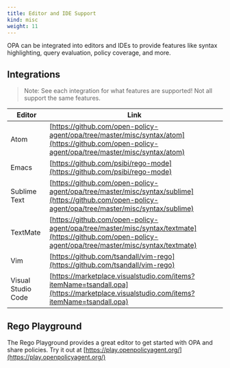 ```yaml
---
title: Editor and IDE Support
kind: misc
weight: 11
---
```


OPA can be integrated into editors and IDEs to provide features like syntax highlighting, query
evaluation, policy coverage, and more.

## Integrations

> Note: See each integration for what features are supported! Not all support the same features.

| Editor | Link |
| --- | --- |
| Atom | [https://github.com/open-policy-agent/opa/tree/master/misc/syntax/atom](https://github.com/open-policy-agent/opa/tree/master/misc/syntax/atom) |
| Emacs | [https://github.com/psibi/rego-mode](https://github.com/psibi/rego-mode) |
| Sublime Text | [https://github.com/open-policy-agent/opa/tree/master/misc/syntax/sublime](https://github.com/open-policy-agent/opa/tree/master/misc/syntax/sublime) |
| TextMate | [https://github.com/open-policy-agent/opa/tree/master/misc/syntax/textmate](https://github.com/open-policy-agent/opa/tree/master/misc/syntax/textmate) |
| Vim | [https://github.com/tsandall/vim-rego](https://github.com/tsandall/vim-rego) |
| Visual Studio Code | [https://marketplace.visualstudio.com/items?itemName=tsandall.opa](https://marketplace.visualstudio.com/items?itemName=tsandall.opa) |

## Rego Playground

The Rego Playground provides a great editor to get started with OPA and share policies. Try it out at [https://play.openpolicyagent.org/](https://play.openpolicyagent.org/)
